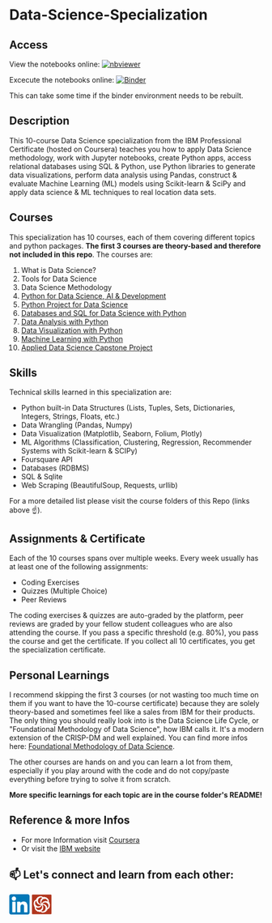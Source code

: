 # Data-Science-Specialization

## Access 
View the notebooks online:
[![nbviewer](https://raw.githubusercontent.com/jupyter/design/master/logos/Badges/nbviewer_badge.svg)](https://nbviewer.jupyter.org/github/kevin-goetz/Data-Science-Specialization/tree/main/)

Excecute the notebooks online: 
[![Binder](https://mybinder.org/badge_logo.svg)](https://mybinder.org/v2/gh/kevin-goetz/Data-Science-Specialization/HEAD)

 This can take some time if the binder environment needs to be rebuilt. 

## Description
This 10-course Data Science specialization from the IBM Professional Certificate (hosted on Coursera) teaches you how to apply Data Science methodology, work with Jupyter notebooks, create Python apps, access relational databases using SQL & Python, use Python libraries to generate data visualizations, perform data analysis using Pandas, construct & evaluate Machine Learning (ML) models using Scikit-learn & SciPy and apply data science & ML techniques to real location data sets.

## Courses
This specialization has 10 courses, each of them covering different topics and python packages. **The first 3 courses are theory-based and therefore not included in this repo**. The courses are:
1. What is Data Science?
2. Tools for Data Science
3. Data Science Methodology
4. [Python for Data Science, AI & Development](https://github.com/kevin-goetz/Data-Science-Specialization/tree/main/04_Python%20for%20Data%20Science%2C%20AI%20%26%20Development)
5. [Python Project for Data Science](https://github.com/kevin-goetz/Data-Science-Specialization/tree/main/05_Python%20Project%20for%20Data%20Science)
6. [Databases and SQL for Data Science with Python](https://github.com/kevin-goetz/Data-Science-Specialization/tree/main/06_Databases%20and%20SQL%20for%20Data%20Science%20with%20Python)
7. [Data Analysis with Python](https://github.com/kevin-goetz/Data-Science-Specialization/tree/main/07_Data%20Analysis%20with%20Python)
8. [Data Visualization with Python](https://github.com/kevin-goetz/Data-Science-Specialization/tree/main/08_Data%20Visualization%20with%20Python)
9. [Machine Learning with Python](https://github.com/kevin-goetz/Data-Science-Specialization/tree/main/09_Machine%20Learning%20with%20Python)
10. [Applied Data Science Capstone Project](https://github.com/kevin-goetz/Data-Science-Specialization/tree/main/10_Applied%20Data%20Science%20Capstone)

## Skills
Technical skills learned in this specialization are:
- Python built-in Data Structures (Lists, Tuples, Sets, Dictionaries, Integers, Strings, Floats, etc.)
- Data Wrangling (Pandas, Numpy)
- Data Visualization (Matplotlib, Seaborn, Folium, Plotly)
- ML Algorithms (Classification, Clustering, Regression, Recommender Systems with Scikit-learn & SCIPy)
- Foursquare API
- Databases (RDBMS)
- SQL & Sqlite
- Web Scraping (BeautifulSoup, Requests, urllib)

For a more detailed list please visit the course folders of this Repo (links above ☝️).

## Assignments & Certificate
Each of the 10 courses spans over multiple weeks. Every week usually has at least one of the following assignments:
- Coding Exercises
- Quizzes (Multiple Choice)
- Peer Reviews

The coding exercises & quizzes are auto-graded by the platform, peer reviews are graded by your fellow student colleagues who are also attending the course.
If you pass a specific threshold (e.g. 80%), you pass the course and get the certificate. If you collect all 10 certificates, you get the specialization certificate.

## Personal Learnings
I recommend skipping the first 3 courses (or not wasting too much time on them if you want to have the 10-course certificate) because they are solely theory-based and sometimes feel like a sales from IBM for their products. The only thing you should really look into is the Data Science Life Cycle, or "Foundational Methodology of Data Science", how IBM calls it. It's a modern extension of the CRISP-DM and well explained. You can find more infos here: [Foundational Methodology of Data Science](https://www.google.com/url?sa=t&rct=j&q=&esrc=s&source=web&cd=&ved=2ahUKEwj9_bbawuLyAhUYgf0HHQABB90QFnoECAkQAQ&url=https%3A%2F%2Ftdwi.org%2F~%2Fmedia%2F64511A895D86457E964174EDC5C4C7B1.PDF&usg=AOvVaw3bMM2hPvVfl0qo94Tg0JPA).

The other courses are hands on and you can learn a lot from them, especially if you play around with the code and do not copy/paste everything before trying to solve it from scratch.

**More specific learnings for each topic are in the course folder's README!**

## Reference & more Infos
- For more Information visit [Coursera](https://www.coursera.org/professional-certificates/ibm-data-science)
- Or visit the [IBM website](https://www.ibm.com/training/badge/fb3af6d8-2402-4acb-b852-7a0c5034c976)

## 📫 Let's connect and learn from each other:

[<img src="https://github.com/kevin-goetz/kevin-goetz/blob/main/LinkedIn Logo.png" height="40em" align="center" alt="Connect with Me on LinkedIn" title="Connect with Me on LinkedIn"/>](https://linkedin.com/in/kgötz) [<img src="https://github.com/kevin-goetz/kevin-goetz/blob/main/Codewars Logo.svg" height="40em" align="center" alt="Connect with Me on Codewars" title="Connect with Me on Codewars"/>](https://www.codewars.com/users/kevin-goetz)

